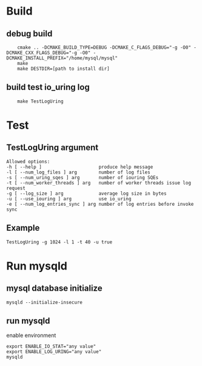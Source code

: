 # Build

## debug build
```
    cmake .. -DCMAKE_BUILD_TYPE=DEBUG -DCMAKE_C_FLAGS_DEBUG="-g -O0" -DCMAKE_CXX_FLAGS_DEBUG="-g -O0" -DCMAKE_INSTALL_PREFIX="/home/mysql/mysql"
    make
    make DESTDIR=[path to install dir]
```

## build test io_uring log
```
    make TestLogUring
```

# Test



## TestLogUring argument 

```
Allowed options:
-h [ --help ]                     produce help message
-l [ --num_log_files ] arg        number of log files
-s [ --num_uring_sqes ] arg       number of iouring SQEs
-t [ --num_worker_threads ] arg   number of worker threads issue log request
-g [ --log_size ] arg             average log size in bytes
-u [ --use_iouring ] arg          use io_uring
-e [ --num_log_entries_sync ] arg number of log entries before invoke sync
```

## Example

    TestLogUring -g 1024 -l 1 -t 40 -u true


# Run mysqld

## mysql database initialize

    mysqld --initialize-insecure

## run mysqld

enable environment
    
    export ENABLE_IO_STAT="any value"
    export ENABLE_LOG_URING="any value"
    mysqld